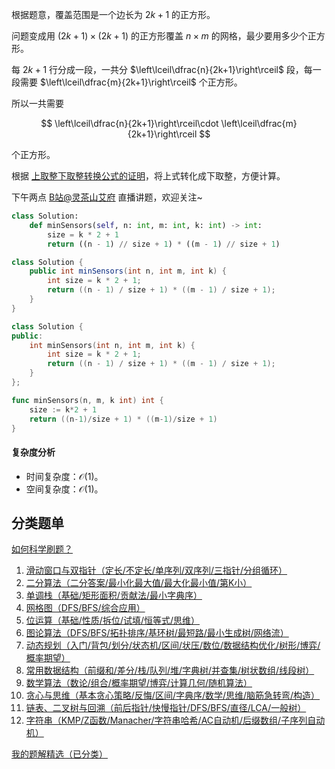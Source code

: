 根据题意，覆盖范围是一个边长为 $2k+1$ 的正方形。

问题变成用 $(2k+1)\times (2k+1)$ 的正方形覆盖 $n\times m$ 的网格，最少要用多少个正方形。

每 $2k+1$ 行分成一段，一共分 $\left\lceil\dfrac{n}{2k+1}\right\rceil$ 段，每一段需要 $\left\lceil\dfrac{m}{2k+1}\right\rceil$ 个正方形。

所以一共需要

$$
\left\lceil\dfrac{n}{2k+1}\right\rceil\cdot \left\lceil\dfrac{m}{2k+1}\right\rceil
$$

个正方形。

根据 [上取整下取整转换公式的证明](https://zhuanlan.zhihu.com/p/1890356682149838951)，将上式转化成下取整，方便计算。

下午两点 [B站@灵茶山艾府](https://space.bilibili.com/206214) 直播讲题，欢迎关注~

```py [sol-Python3]
class Solution:
    def minSensors(self, n: int, m: int, k: int) -> int:
        size = k * 2 + 1
        return ((n - 1) // size + 1) * ((m - 1) // size + 1)
```

```java [sol-Java]
class Solution {
    public int minSensors(int n, int m, int k) {
        int size = k * 2 + 1;
        return ((n - 1) / size + 1) * ((m - 1) / size + 1);
    }
}
```

```cpp [sol-C++]
class Solution {
public:
    int minSensors(int n, int m, int k) {
        int size = k * 2 + 1;
        return ((n - 1) / size + 1) * ((m - 1) / size + 1);
    }
};
```

```go [sol-Go]
func minSensors(n, m, k int) int {
	size := k*2 + 1
	return ((n-1)/size + 1) * ((m-1)/size + 1)
}
```

#### 复杂度分析

- 时间复杂度：$\mathcal{O}(1)$。
- 空间复杂度：$\mathcal{O}(1)$。

## 分类题单

[如何科学刷题？](https://leetcode.cn/circle/discuss/RvFUtj/)

1. [滑动窗口与双指针（定长/不定长/单序列/双序列/三指针/分组循环）](https://leetcode.cn/circle/discuss/0viNMK/)
2. [二分算法（二分答案/最小化最大值/最大化最小值/第K小）](https://leetcode.cn/circle/discuss/SqopEo/)
3. [单调栈（基础/矩形面积/贡献法/最小字典序）](https://leetcode.cn/circle/discuss/9oZFK9/)
4. [网格图（DFS/BFS/综合应用）](https://leetcode.cn/circle/discuss/YiXPXW/)
5. [位运算（基础/性质/拆位/试填/恒等式/思维）](https://leetcode.cn/circle/discuss/dHn9Vk/)
6. [图论算法（DFS/BFS/拓扑排序/基环树/最短路/最小生成树/网络流）](https://leetcode.cn/circle/discuss/01LUak/)
7. [动态规划（入门/背包/划分/状态机/区间/状压/数位/数据结构优化/树形/博弈/概率期望）](https://leetcode.cn/circle/discuss/tXLS3i/)
8. [常用数据结构（前缀和/差分/栈/队列/堆/字典树/并查集/树状数组/线段树）](https://leetcode.cn/circle/discuss/mOr1u6/)
9. [数学算法（数论/组合/概率期望/博弈/计算几何/随机算法）](https://leetcode.cn/circle/discuss/IYT3ss/)
10. [贪心与思维（基本贪心策略/反悔/区间/字典序/数学/思维/脑筋急转弯/构造）](https://leetcode.cn/circle/discuss/g6KTKL/)
11. [链表、二叉树与回溯（前后指针/快慢指针/DFS/BFS/直径/LCA/一般树）](https://leetcode.cn/circle/discuss/K0n2gO/)
12. [字符串（KMP/Z函数/Manacher/字符串哈希/AC自动机/后缀数组/子序列自动机）](https://leetcode.cn/circle/discuss/SJFwQI/)

[我的题解精选（已分类）](https://github.com/EndlessCheng/codeforces-go/blob/master/leetcode/SOLUTIONS.md)
